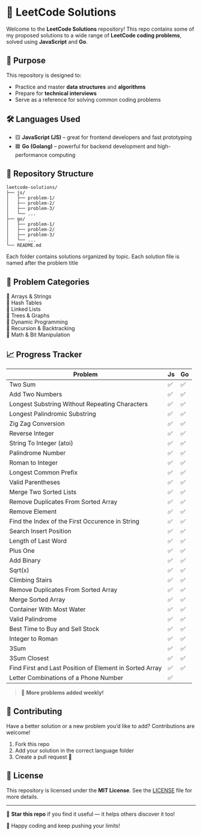 # 🧠 LeetCode Solutions

Welcome to the **LeetCode Solutions** repository! This repo contains some of my proposed solutions to a wide range of **LeetCode coding problems**, solved using **JavaScript** and **Go**.

## 🚀 Purpose

This repository is designed to:
- Practice and master **data structures** and **algorithms**
- Prepare for **technical interviews**
- Serve as a reference for solving common coding problems

## 🛠️ Languages Used

- 🟨 **JavaScript (JS)** – great for frontend developers and fast prototyping
- 🟦 **Go (Golang)** – powerful for backend development and high-performance computing

## 📂 Repository Structure

```
leetcode-solutions/
├── js/
│   ├── problem-1/
│   ├── problem-2/
│   ├── problem-3/
│   └── ...
├── go/
│   ├── problem-1/
│   ├── problem-2/
│   ├── problem-3/
│   └── ...
└── README.md
```

Each folder contains solutions organized by topic. Each solution file is named after the problem title 
<!-- and includes:
- ✅ Problem description
- ✅ Time and space complexity
- ✅ Clear and concise code
- ✅ Comments explaining the logic -->

## 🧩 Problem Categories

🔹 Arrays & Strings  
🔹 Hash Tables  
🔹 Linked Lists  
🔹 Trees & Graphs  
🔹 Dynamic Programming  
🔹 Recursion & Backtracking  
🔹 Math & Bit Manipulation  

## 📈 Progress Tracker


| **Problem**                                     | **Js** | **Go** |
|-----------------------------------------------|--------------|------|
| Two Sum                                         | ✅              | ✅      |
| Add Two Numbers                                 | ✅              | ✅      |
| Longest Substring Without Repeating Characters  | ✅              | ✅      |
| Longest Palindromic Substring                   | ✅              | ✅      |
| Zig Zag Conversion                              | ✅              | ✅      |
| Reverse Integer                                 | ✅              | ✅      |
| String To Integer (atoi)                        | ✅              | ✅      |
| Palindrome Number                               | ✅              | ✅      |
| Roman to Integer                                | ✅              | ✅      |
| Longest Common Prefix                           | ✅              | ✅      |
| Valid Parentheses                               | ✅              | ✅      |
| Merge Two Sorted Lists                          | ✅              | ✅      |
| Remove Duplicates From Sorted Array             | ✅              | ✅      |
| Remove Element                                  | ✅              | ✅      |
| Find the Index of the First Occurence in String | ✅              | ✅      |
| Search Insert Position                          | ✅              | ✅      |
| Length of Last Word                             | ✅              | ✅      |
| Plus One                                        | ✅              | ✅      |
| Add Binary                                      | ✅              | ✅      |
| Sqrt(x)                                         | ✅              | ✅      |
| Climbing Stairs                                 | ✅              | ✅      |
| Remove Duplicates From Sorted Array             | ✅              | ✅      |
| Merge Sorted Array                              | ✅              | ✅      |
| Container With Most Water                       | ✅              | ✅      |
| Valid Palindrome                                | ✅              | ✅      |
| Best Time to Buy and Sell Stock                 | ✅              | ✅      |
| Integer to Roman                                | ✅              | ✅      |
| 3Sum                                            | ✅              | ✅      |
| 3Sum Closest                                    | ✅              | ✅      |
| Find First and Last Position of Element in Sorted Array| ✅              | ✅      |
| Letter Combinations of a Phone Number           | ✅              |       |

> 🧠 **More problems added weekly!**

## 🤝 Contributing

Have a better solution or a new problem you’d like to add? Contributions are welcome!

1. Fork this repo
2. Add your solution in the correct language folder
3. Create a pull request 🚀

## 📄 License

This repository is licensed under the **MIT License**. See the [LICENSE](LICENSE) file for more details.

---

🌟 **Star this repo** if you find it useful — it helps others discover it too!

💬 Happy coding and keep pushing your limits!
